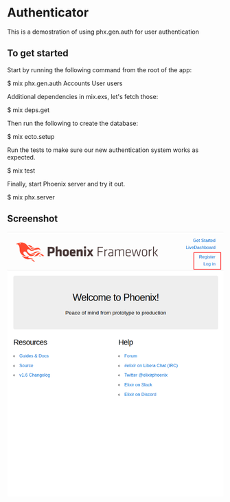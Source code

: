# Authenticator

This is a demostration of using phx.gen.auth for user authentication

## To get started

Start by running the following command from the root of the app:

$ mix phx.gen.auth Accounts User users

Additional dependencies in mix.exs, let's fetch those:

$ mix deps.get

Then run the following to create the database:

$ mix ecto.setup

Run the tests to make sure our new authentication system works as expected.

$ mix test

Finally, start Phoenix server and try it out.

$ mix phx.server

## Screenshot

![Register and Login Button](Authenticator-register-login.png)